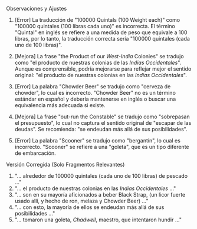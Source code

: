 Observaciones y Ajustes

1. [Error] La traducción de "100000 Quintals (100 Weight each)" como "100000 quintales (100 libras cada uno)" es incorrecta. El término "Quintal" en inglés se refiere a una medida de peso que equivale a 100 libras, por lo tanto, la traducción correcta sería "100000 quintales (cada uno de 100 libras)".

2. [Mejora] La frase "the Product of our _West-India_ Colonies" se tradujo como "el producto de nuestras colonias de las *Indias Occidentales*". Aunque es comprensible, podría mejorarse para reflejar mejor el sentido original: "el producto de nuestras colonias en las *Indias Occidentales*".

3. [Error] La palabra "Chowder Beer" se tradujo como "cerveza de chowder", lo cual es incorrecto. "Chowder Beer" no es un término estándar en español y debería mantenerse en inglés o buscar una equivalencia más adecuada si existe.

4. [Mejora] La frase "out-run the Constable" se tradujo como "sobrepasan el presupuesto", lo cual no captura el sentido original de "escapar de las deudas". Se recomienda: "se endeudan más allá de sus posibilidades".

5. [Error] La palabra "Scooner" se tradujo como "bergantín", lo cual es incorrecto. "Scooner" se refiere a una "goleta", que es un tipo diferente de embarcación.

Versión Corregida (Solo Fragmentos Relevantes)

1. "... alrededor de 100000 quintales (cada uno de 100 libras) de pescado ..."
2. "... el producto de nuestras colonias en las *Indias Occidentales* ..."
3. "... son en su mayoría aficionados a beber Black Strap, (un licor fuerte usado allí, y hecho de ron, melaza y Chowder Beer) ..."
4. "... con esto, la mayoría de ellos se endeudan más allá de sus posibilidades ..."
5. "... tomaron una goleta, _Chadwell_, maestro, que intentaron hundir ..."